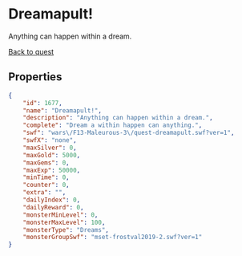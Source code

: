 # Dreamapult!

Anything can happen within a dream.

[Back to quest](../quests.md)

## Properties

```json
{
    "id": 1677,
    "name": "Dreamapult!",
    "description": "Anything can happen within a dream.",
    "complete": "Dream a within happen can anything.",
    "swf": "wars\/F13-Maleurous-3\/quest-dreamapult.swf?ver=1",
    "swfX": "none",
    "maxSilver": 0,
    "maxGold": 5000,
    "maxGems": 0,
    "maxExp": 50000,
    "minTime": 0,
    "counter": 0,
    "extra": "",
    "dailyIndex": 0,
    "dailyReward": 0,
    "monsterMinLevel": 0,
    "monsterMaxLevel": 100,
    "monsterType": "Dreams",
    "monsterGroupSwf": "mset-frostval2019-2.swf?ver=1"
}
```

